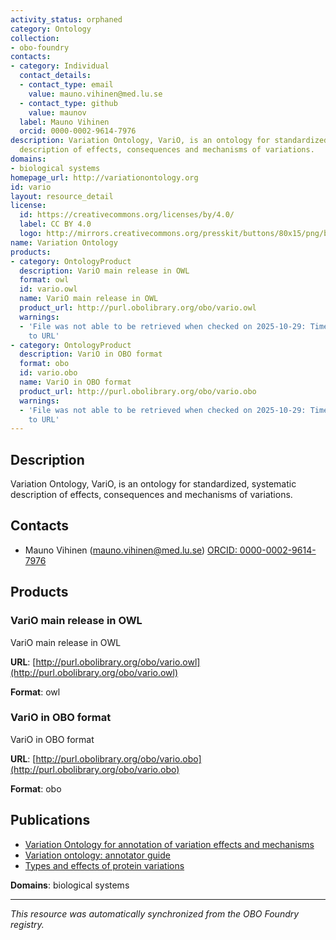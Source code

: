 ```yaml
---
activity_status: orphaned
category: Ontology
collection:
- obo-foundry
contacts:
- category: Individual
  contact_details:
  - contact_type: email
    value: mauno.vihinen@med.lu.se
  - contact_type: github
    value: maunov
  label: Mauno Vihinen
  orcid: 0000-0002-9614-7976
description: Variation Ontology, VariO, is an ontology for standardized, systematic
  description of effects, consequences and mechanisms of variations.
domains:
- biological systems
homepage_url: http://variationontology.org
id: vario
layout: resource_detail
license:
  id: https://creativecommons.org/licenses/by/4.0/
  label: CC BY 4.0
  logo: http://mirrors.creativecommons.org/presskit/buttons/80x15/png/by.png
name: Variation Ontology
products:
- category: OntologyProduct
  description: VariO main release in OWL
  format: owl
  id: vario.owl
  name: VariO main release in OWL
  product_url: http://purl.obolibrary.org/obo/vario.owl
  warnings:
  - 'File was not able to be retrieved when checked on 2025-10-29: Timeout connecting
    to URL'
- category: OntologyProduct
  description: VariO in OBO format
  format: obo
  id: vario.obo
  name: VariO in OBO format
  product_url: http://purl.obolibrary.org/obo/vario.obo
  warnings:
  - 'File was not able to be retrieved when checked on 2025-10-29: Timeout connecting
    to URL'
---
```

## Description

Variation Ontology, VariO, is an ontology for standardized, systematic description of effects, consequences and mechanisms of variations.

## Contacts

- Mauno Vihinen (mauno.vihinen@med.lu.se) [ORCID: 0000-0002-9614-7976](https://orcid.org/0000-0002-9614-7976)

## Products

### VariO main release in OWL

VariO main release in OWL

**URL**: [http://purl.obolibrary.org/obo/vario.owl](http://purl.obolibrary.org/obo/vario.owl)

**Format**: owl

### VariO in OBO format

VariO in OBO format

**URL**: [http://purl.obolibrary.org/obo/vario.obo](http://purl.obolibrary.org/obo/vario.obo)

**Format**: obo

## Publications

- [Variation Ontology for annotation of variation effects and mechanisms](https://www.ncbi.nlm.nih.gov/pubmed/24162187)
- [Variation ontology: annotator guide](https://www.ncbi.nlm.nih.gov/pubmed/24533660)
- [Types and effects of protein variations](https://www.ncbi.nlm.nih.gov/pubmed/25616435)

**Domains**: biological systems

---

*This resource was automatically synchronized from the OBO Foundry registry.*